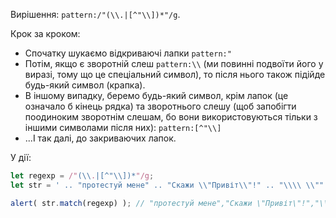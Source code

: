 Вирішення: `pattern:/"(\\.|[^"\\])*"/g`.

Крок за кроком:

- Спочатку шукаємо відкриваючі лапки `pattern:"`
- Потім, якщо є зворотній слеш `pattern:\\` (ми повинні подвоїти його у виразі, тому що це спеціальний символ), то після нього також підійде будь-який символ (крапка).
- В іншому випадку, беремо будь-який символ, крім лапок (це означало б кінець рядка) та зворотнього слешу (щоб запобігти поодиноким зворотнім слешам, бо вони використовуються тільки з іншими символами після них): `pattern:[^"\\]`
- ...І так далі, до закриваючих лапок.

У дії:

```js run
let regexp = /"(\\.|[^"\\])*"/g;
let str = ' .. "протестуй мене" .. "Скажи \\"Привіт\\"!" .. "\\\\ \\"" .. ';

alert( str.match(regexp) ); // "протестуй мене","Скажи \"Привіт\"!","\\ \""
```
